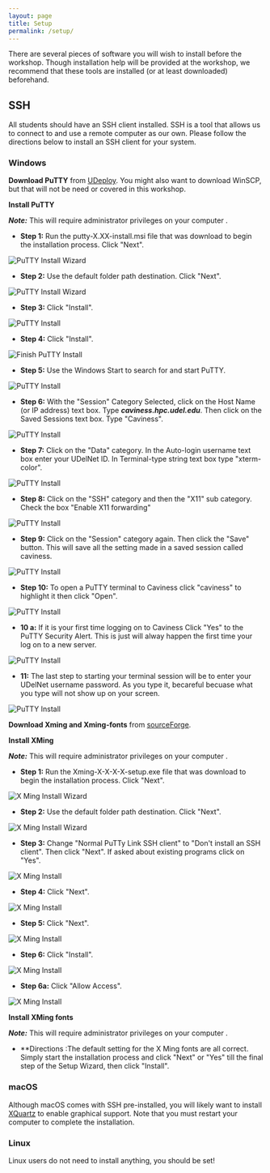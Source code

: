 ```yaml
---
layout: page
title: Setup
permalink: /setup/
---
```


There are several pieces of software you will wish to install before the workshop.
Though installation help will be provided at the workshop, 
we recommend that these tools are installed (or at least downloaded) beforehand.

## SSH

All students should have an SSH client installed.
SSH is a tool that allows us to connect to and use a remote computer as our own.
Please follow the directions below to install an SSH client for your system.

### Windows
**Download PuTTY** from [UDeploy](https://udeploy.udel.edu/software/putty-with-xming/).
You might also want to download WinSCP, but that will not be need or covered in this workshop.

**Install PuTTY**

***Note:*** This will require administrator privileges on your computer .
 
 * **Step 1:** Run the putty-X.XX-install.msi file that was download to begin the installation 
 process. Click "Next".

![PuTTY Install Wizard](/fig/step1Welcome.jpg) 
 
 * **Step 2:** Use the default folder path destination. Click "Next".

![PuTTY Install Wizard](/fig/step2FolderPath.jpg)  

 * **Step 3:** Click "Install". 
 
![PuTTY Install](/fig/step3install.jpg) 

 * **Step 4:** Click "Install". 

![Finish PuTTY Install](/fig/step4Finish.jpg) 

 * **Step 5:** Use the Windows Start to search for and start PuTTY.
 
 ![PuTTY Install](/fig/step5StartPuTTY.jpg) 

 * **Step 6:** With the "Session" Category Selected, click on the Host Name (or IP address) text 
 box. Type ***caviness.hpc.udel.edu***. Then click on the Saved Sessions text box. Type "Caviness".
 
 ![PuTTY Install](/fig/step6Session.jpg) 
 
 * **Step 7:** Click on the "Data" category. In the Auto-login username text box enter your UDelNet 
 ID. In Terminal-type string text box type "xterm-color".
 
 ![PuTTY Install](/fig/step7Data.jpg) 
 
 * **Step 8:** Click on the "SSH" category and then the "X11" sub category. Check the box "Enable
X11 forwarding" 

 ![PuTTY Install](/fig/step8X11.jpg) 
 
 * **Step 9:** Click on the "Session" category again. Then click the "Save" button. This will save 
all the setting made in a saved session called caviness.
 
 ![PuTTY Install](/fig/step9SavedSession.jpg) 
 
 * **Step 10:** To open a PuTTY terminal to Caviness click "caviness" to highlight it then click 
 "Open". 
 
 ![PuTTY Install](/fig/step10openTerminal.jpg) 
 
 * **10 a:** If it is your first time logging on to Caviness Click "Yes" to the PuTTY Security 
 Alert. This is just will alway happen the first time your log on to a new server.
 
 ![PuTTY Install](/fig/First_Caviness_Logon.jpg) 
 
 * **11:** The last step to starting your terminal session will be to enter your UDelNet username
 password. As you type it, becareful becuase what you type will not show up on your screen. 
 
 ![PuTTY Install](/fig/step11LoggedOn.jpg) 
 
 
 **Download Xming and Xming-fonts** from [sourceForge](https://sourceforge.net/projects/xming/files/).
 
**Install XMing** 

***Note:*** This will require administrator privileges on your computer .
 
 * **Step 1:** Run the Xming-X-X-X-X-setup.exe file that was download to begin the installation 
 process. Click "Next".

![X Ming Install Wizard](/fig/step1_X_Welcome.jpg) 
 
 * **Step 2:** Use the default folder path destination. Click "Next".

![X Ming Install Wizard](/fig/step2_X_FolderPath.jpg)  

 * **Step 3:** Change "Normal PuTTy Link SSH client" to "Don't install an SSH client".  Then click 
 "Next". If asked about existing programs click on "Yes".
 
 
![X Ming Install](/fig/step3_X_components.jpg) 

 * **Step 4:** Click "Next".
  
 
![X Ming Install](/fig/step4_X_Folder.jpg) 

 * **Step 5:** Click "Next".
  
 
![X Ming Install](/fig/step5_X_tasks.jpg) 

 * **Step 6:** Click "Install".
  
 
![X Ming Install](/fig/step6_X_install.jpg)
 
 * **Step 6a:** Click "Allow Access".
  
 
![X Ming Install](/fig/step6a_X_firewall.jpg)

**Install XMing fonts** 

***Note:*** This will require administrator privileges on your computer .

* **Directions :The default setting for the X Ming fonts are all correct. Simply start the 
installation process and click "Next" or "Yes" till the final step of the Setup Wizard, then
click "Install". 


### macOS 

Although macOS comes with SSH pre-installed, 
you will likely want to install [XQuartz](www.xquartz.org) to enable graphical support.
Note that you must restart your computer to complete the installation.

### Linux

Linux users do not need to install anything, you should be set!
